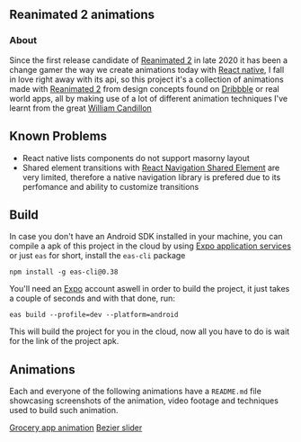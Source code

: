 ## Reanimated 2 animations

### About
Since the first release candidate of [Reanimated 2](https://docs.swmansion.com/react-native-reanimated/) in late 2020 it has been a change gamer the way we create animations today with [React native](https://reactnative.dev/), I fall in love right away with its api, so this project it's a collection of animations made with [Reanimated 2](https://docs.swmansion.com/react-native-reanimated/) from design concepts found on [Dribbble](https://dribbble.com/) or real world apps, all by making use of a lot of different animation techniques I've learnt from the great [William Candillon](https://www.youtube.com/c/wcandillon)

## Known Problems
- React native lists components do not support masorny layout
- Shared element transitions with [React Navigation Shared Element](https://github.com/IjzerenHein/react-navigation-shared-element) are very limited, therefore a native navigation library is prefered due to its perfomance and ability to customize transitions

## Build
In case you don't have an Android SDK installed in your machine, you can compile a apk of this project in the cloud by using [Expo application services](https://expo.dev/) or just `eas` for short, install the `eas-cli` package
```npm
npm install -g eas-cli@0.38
```
You'll need an [Expo](https://expo.dev/) account aswell in order to build the project, it just takes a couple of seconds and with that done, run:
```
eas build --profile=dev --platform=android
```
This will build the project for you in the cloud, now all you have to do is wait for the link of the project apk.

## Animations
Each and everyone of the following animations have a `README.md` file showcasing screenshots of the animation, video footage and techniques used to build such animation.

[Grocery app animation](https://github.com/Glazzes/reanimated2-animations/tree/main/src/GroceryList)
[Bezier slider](ttps://github.com/Glazzes/reanimated2-animations/tree/main/src/BezierSlider)